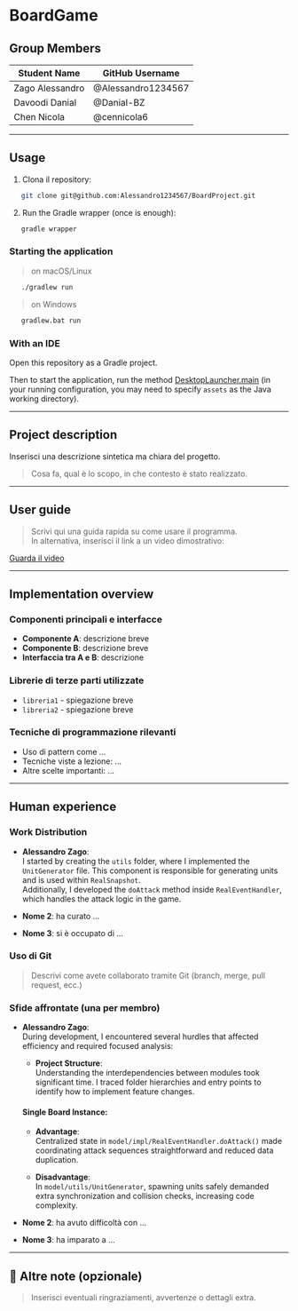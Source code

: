 # BoardGame

##  Group Members

| Student Name    | GitHub Username    |
|--------------------|--------------------|
| Zago Alessandro     | @Alessandro1234567   |
| Davoodi Danial     | @Danial-BZ   |
| Chen Nicola     | @cennicola6   |

---

## Usage

1. Clona il repository:
```bash
   git clone git@github.com:Alessandro1234567/BoardProject.git
   ```
2. Run the Gradle wrapper (once is enough):
```bash
   gradle wrapper
   ```
### Starting the application
> on macOS/Linux
```bash
   ./gradlew run
   ```
> on Windows
```bash
   gradlew.bat run
   ```
### With an IDE

Open this repository as a Gradle project.

Then to start the application, run the method [DesktopLauncher.main](https://github.com/Alessandro1234567/BoardProject/blob/main/desktop/src/it/unibz/inf/pp/clash/DesktopLauncher.java) (in your running configuration, you may need to specify `assets` as the Java working directory).

---

## Project description

 Inserisci una descrizione sintetica ma chiara del progetto.  
> Cosa fa, qual è lo scopo, in che contesto è stato realizzato.

---

## User guide

> Scrivi qui una guida rapida su come usare il programma.  
> In alternativa, inserisci il link a un video dimostrativo:

[Guarda il video](https://link-al-video.com)

---

## Implementation overview

### Componenti principali e interfacce

- **Componente A**: descrizione breve
- **Componente B**: descrizione breve
- **Interfaccia tra A e B**: descrizione

### Librerie di terze parti utilizzate

- `libreria1` - spiegazione breve
- `libreria2` - spiegazione breve

### Tecniche di programmazione rilevanti

- Uso di pattern come ...
- Tecniche viste a lezione: ...
- Altre scelte importanti: ...

---

## Human experience

### Work Distribution

- **Alessandro Zago**:  
  I started by creating the `utils` folder, where I implemented the `UnitGenerator` file. This component is responsible for generating units and is used within `RealSnapshot`.  
  Additionally, I developed the `doAttack` method inside `RealEventHandler`, which handles the attack logic in the game.
  
- **Nome 2**: ha curato ...
- **Nome 3**: si è occupato di ...

### Uso di Git

> Descrivi come avete collaborato tramite Git (branch, merge, pull request, ecc.)

### Sfide affrontate (una per membro)

- **Alessandro Zago**:  
  During development, I encountered several hurdles that affected efficiency and required focused analysis:

  - **Project Structure**:  
    Understanding the interdependencies between modules took significant time. I traced folder hierarchies and entry points to identify how to implement feature changes.

  #### Single Board Instance:

  - **Advantage**:  
    Centralized state in `model/impl/RealEventHandler.doAttack()` made coordinating attack sequences straightforward and reduced data duplication.

  - **Disadvantage**:  
    In `model/utils/UnitGenerator`, spawning units safely demanded extra synchronization and collision checks, increasing code complexity.

- **Nome 2**: ha avuto difficoltà con ...

- **Nome 3**: ha imparato a ...

---

## 📎 Altre note (opzionale)

> Inserisci eventuali ringraziamenti, avvertenze o dettagli extra.
